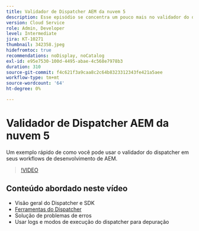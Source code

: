 ```yaml
---
title: Validador de Dispatcher AEM da nuvem 5
description: Esse episódio se concentra um pouco mais no validador do dispatcher e nas nuances que ele fornece.
version: Cloud Service
role: Admin, Developer
level: Intermediate
jira: KT-10271
thumbnail: 342358.jpeg
hidefromtoc: true
recommendations: noDisplay, noCatalog
exl-id: e95e7530-100d-4495-abae-4c568e7978b3
duration: 310
source-git-commit: f4c621f3a9caa8c2c64b8323312343fe421a5aee
workflow-type: tm+mt
source-wordcount: '64'
ht-degree: 0%

---
```


# Validador de Dispatcher AEM da nuvem 5

Um exemplo rápido de como você pode usar o validador do dispatcher em seus workflows de desenvolvimento de AEM.

>[!VIDEO](https://video.tv.adobe.com/v/342358?quality=12&learn=on)

## Conteúdo abordado neste vídeo

+ Visão geral do Dispatcher e SDK
+ [Ferramentas do Dispatcher](https://experienceleague.adobe.com/docs/experience-manager-cloud-service/content/implementing/content-delivery/validation-debug.html)
+ Solução de problemas de erros
+ Usar logs e modos de execução do dispatcher para depuração
